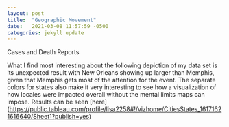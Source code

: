 ```yaml
---
layout: post
title:  "Geographic Movement"
date:   2021-03-08 11:57:59 -0500
categories: jekyll update
---
```

Cases and Death Reports 

What I find most interesting about the following depiction of my data set is its unexpected result with New Orleans showing up larger than Memphis, given that Memphis gets most of the attention for the event. The separate colors for states also make it very interesting to see how a visualization of how locales were impacted overall without the mental limits maps can impose. Results can be seen [here] (https://public.tableau.com/profile/lisa2258#!/vizhome/CitiesStates_16171621616640/Sheet1?publish=yes)


